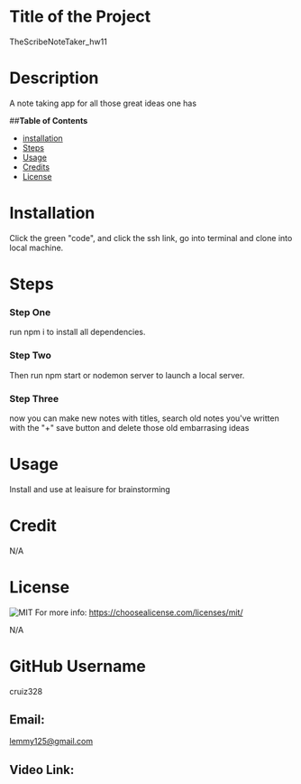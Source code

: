 # Title of the Project
TheScribeNoteTaker_hw11
# Description
  A note taking app for all those great ideas one has
  
   ##**Table of Contents** 
  
  - [installation](#installation)
  - [Steps](#steps)
  - [Usage](#usage)
  - [Credits](#credits)
  - [License](#license)
  
 # Installation
  Click the green "code", and click the ssh link, go into terminal and clone into local machine. 
 # Steps
### Step One
  run npm i to install all dependencies. 
### Step Two
   Then run npm start or nodemon server to launch a local server. 
### Step Three
   now you can make new notes with titles, search old notes you've written with the "+" save button and delete those old embarrasing ideas 
 # Usage
  Install and use at leaisure for brainstorming
 # Credit
 N/A 
 # License
 ![MIT](https://img.shields.io/static/v1?label=License&message=MIT&color=success)
 For more info: https://choosealicense.com/licenses/mit/
 
 N/A
 # GitHub Username
 cruiz328 
## Email:
 lemmy125@gmail.com
## Video Link:
